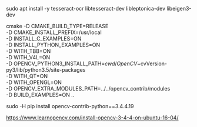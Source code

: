 sudo apt install -y tesseract-ocr libtesseract-dev libleptonica-dev libeigen3-dev

cmake -D CMAKE_BUILD_TYPE=RELEASE \
            -D CMAKE_INSTALL_PREFIX=/usr/local \
            -D INSTALL_C_EXAMPLES=ON \
            -D INSTALL_PYTHON_EXAMPLES=ON \
            -D WITH_TBB=ON \
            -D WITH_V4L=ON \
            -D OPENCV_PYTHON3_INSTALL_PATH=$cwd/OpenCV-$cvVersion-py3/lib/python3.5/site-packages \
        -D WITH_QT=ON \
        -D WITH_OPENGL=ON \
        -D OPENCV_EXTRA_MODULES_PATH=../../opencv_contrib/modules \
        -D BUILD_EXAMPLES=ON ..

sudo -H pip install opencv-contrib-python==3.4.4.19


https://www.learnopencv.com/install-opencv-3-4-4-on-ubuntu-16-04/
